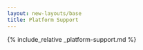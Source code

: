 ```yaml
---
layout: new-layouts/base
title: Platform Support
---
```


{% include_relative _platform-support.md %}
